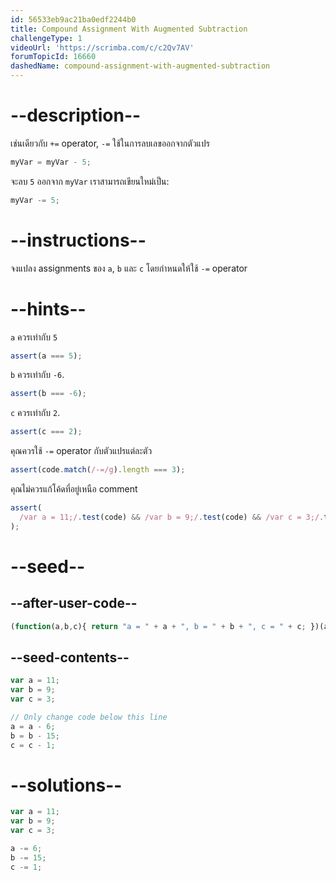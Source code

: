 ```yaml
---
id: 56533eb9ac21ba0edf2244b0
title: Compound Assignment With Augmented Subtraction
challengeType: 1
videoUrl: 'https://scrimba.com/c/c2Qv7AV'
forumTopicId: 16660
dashedName: compound-assignment-with-augmented-subtraction
---
```


# --description--

เช่นเดียวกับ `+=` operator, `-=` ใช้ในการลบเลขออกจากตัวแปร

```js
myVar = myVar - 5;
```

จะลบ `5` ออกจาก `myVar` เราสามารถเขียนใหม่เป็น:

```js
myVar -= 5;
```

# --instructions--

จงแปลง assignments ของ `a`, `b` และ `c` โดยกำหนดให้ใช้ `-=` operator

# --hints--

`a` ควรเท่ากับ `5`

```js
assert(a === 5);
```

`b` ควรเท่ากับ `-6`.

```js
assert(b === -6);
```

`c` ควรเท่ากับ `2`.

```js
assert(c === 2);
```

คุณควรใช้ `-=` operator กับตัวแปรแต่ละตัว

```js
assert(code.match(/-=/g).length === 3);
```

คุณไม่ควรแก้โค้ดที่อยู่เหนือ comment

```js
assert(
  /var a = 11;/.test(code) && /var b = 9;/.test(code) && /var c = 3;/.test(code)
);
```

# --seed--

## --after-user-code--

```js
(function(a,b,c){ return "a = " + a + ", b = " + b + ", c = " + c; })(a,b,c);
```

## --seed-contents--

```js
var a = 11;
var b = 9;
var c = 3;

// Only change code below this line
a = a - 6;
b = b - 15;
c = c - 1;
```

# --solutions--

```js
var a = 11;
var b = 9;
var c = 3;

a -= 6;
b -= 15;
c -= 1;
```
